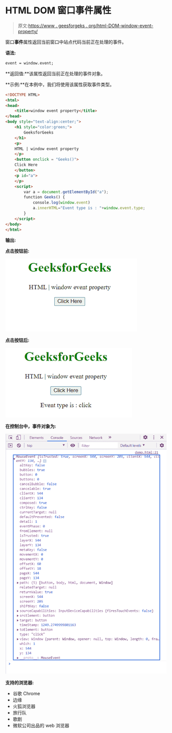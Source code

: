 # HTML DOM 窗口事件属性

> 原文:[https://www . geesforgeks . org/html-DOM-window-event-property/](https://www.geeksforgeeks.org/html-dom-window-event-property/)

窗口**事件**属性返回当前窗口中站点代码当前正在处理的事件。

**语法:**

```html
event = window.event;
```

**返回值:**该属性返回当前正在处理的事件对象。

**示例:**在本例中，我们将使用该属性获取事件类型。

```html
<!DOCTYPE HTML> 
<html>  
<head>
    <title>window event property</title>
</head>   
<body style="text-align:center;">
    <h1 style="color:green;">  
        GeeksforGeeks  
    </h1> 
    <p> 
    HTML | window event property
    </p>
    <button onclick = "Geeks()">
    Click Here
    </button>
    <p id="a"> 
    </p>       
    <script> 
        var a = document.getElementById("a");
        function Geeks() {
            console.log(window.event)
            a.innerHTML="Event type is : "+window.event.type; 
        } 
    </script> 
</body>   
</html>
```

**输出:**

**点击按钮前:**

![](img/f990cad0d0f28fe370ca1994b0af7c47.png)

**点击按钮后:**

![](img/9b343b40fa243855d49c5ba3f0646e2d.png)

**在控制台中，事件对象为:**

![](img/d655ace40f17fa8ad386823c6891170f.png)

**支持的浏览器:**

*   谷歌 Chrome
*   边缘
*   火狐浏览器
*   旅行队
*   歌剧
*   微软公司出品的 web 浏览器